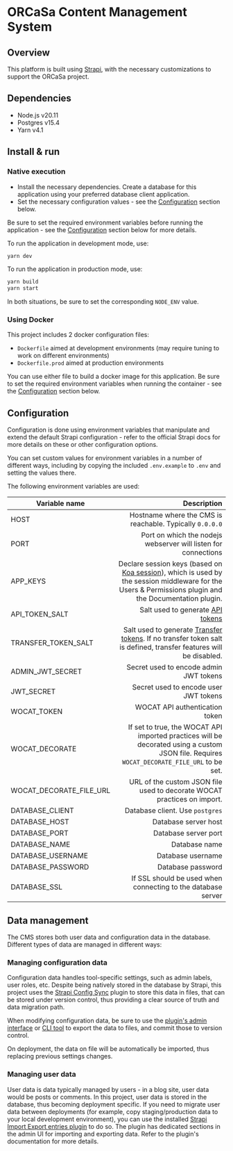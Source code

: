 # ORCaSa Content Management System

## Overview

This platform is built using [Strapi](https://strapi.io/), with the necessary customizations to support the ORCaSa
project.

## Dependencies

- Node.js v20.11
- Postgres v15.4
- Yarn v4.1

## Install & run

### Native execution

- Install the necessary dependencies. Create a database for this application using your preferred database client
  application.
- Set the necessary configuration values - see the [Configuration](#configuration) section below.

Be sure to set the required environment variables before running the application - see
the [Configuration](#configuration) section below for more details.

To run the application in development mode, use:

```bash
yarn dev
```

To run the application in production mode, use:

```bash
yarn build
yarn start
```

In both situations, be sure to set the corresponding `NODE_ENV` value.

### Using Docker

This project includes 2 docker configuration files:

- `Dockerfile` aimed at development environments (may require tuning to work on different environments)
- `Dockerfile.prod` aimed at production environments

You can use either file to build a docker image for this application. Be sure to set the required environment variables
when running the container - see the [Configuration](#configuration) section below.

## Configuration

Configuration is done using environment variables that manipulate and extend the default Strapi configuration - refer to
the official Strapi docs for more details on these or other configuration options.

You can set custom values for environment variables in a number of different ways, including by copying the
included `.env.example` to `.env` and setting the values there.

The following environment variables are used:

| Variable name           |                                                                                                                                                                                                     Description |
|-------------------------|----------------------------------------------------------------------------------------------------------------------------------------------------------------------------------------------------------------:|
| HOST                    |                                                                                                                                                        Hostname where the CMS is reachable. Typically `0.0.0.0` |              
| PORT                    |                                                                                                                                                  Port on which the nodejs webserver will listen for connections |              
| APP_KEYS                | Declare session keys (based on [Koa session](https://github.com/koajs/session/blob/master/Readme.md)), which is used by the session middleware for the Users & Permissions plugin and the Documentation plugin. |              
| API_TOKEN_SALT          |                                                                                                                   Salt used to generate [API tokens](https://docs.strapi.io/dev-docs/configurations/api-tokens) |              
| TRANSFER_TOKEN_SALT     |          Salt used to generate [Transfer tokens](https://docs.strapi.io/dev-docs/data-management/transfer#generate-a-transfer-token). If no transfer token salt is defined, transfer features will be disabled. |              
| ADMIN_JWT_SECRET        |                                                                                                                                                                          Secret used to encode admin JWT tokens |              
| JWT_SECRET              |                                                                                                                                                                           Secret used to encode user JWT tokens |              
| WOCAT_TOKEN             |                                                                                                                                                                                  WOCAT API authentication token |              
| WOCAT_DECORATE          |                                                                      If set to true, the WOCAT API imported practices will be decorated using a custom JSON file. Requires `WOCAT_DECORATE_FILE_URL` to be set. |              
| WOCAT_DECORATE_FILE_URL |                                                                                                                                         URL of the custom JSON file used to decorate WOCAT practices on import. |              
| DATABASE_CLIENT         |                                                                                                                                                                                 Database client. Use `postgres` |              
| DATABASE_HOST           |                                                                                                                                                                                            Database server host |              
| DATABASE_PORT           |                                                                                                                                                                                            Database server port |              
| DATABASE_NAME           |                                                                                                                                                                                                   Database name |              
| DATABASE_USERNAME       |                                                                                                                                                                                               Database username |              
| DATABASE_PASSWORD       |                                                                                                                                                                                               Database password |              
| DATABASE_SSL            |                                                                                                                                                    If SSL should be used when connecting to the database server |              

## Data management

The CMS stores both user data and configuration data in the database. Different types of data are managed in different
ways:

### Managing configuration data

Configuration data handles tool-specific settings, such as admin labels, user roles, etc. Despite being natively stored
in the database by Strapi, this project uses
the [Strapi Config Sync](https://github.com/boazpoolman/strapi-plugin-config-sync) plugin to store this data in files,
that can be stored under version control, thus providing a clear source of truth and data migration path.

When modifying configuration data, be sure to use
the [plugin's admin interface](https://github.com/boazpoolman/strapi-plugin-config-sync#%EF%B8%8F-admin-panel-gui)
or [CLI tool](https://github.com/boazpoolman/strapi-plugin-config-sync#-command-line-interface-cli) to export
the data to files, and commit those to version control.

On deployment, the data on file will be automatically be imported, thus replacing previous settings changes.

### Managing user data

User data is data typically managed by users - in a blog site, user data would be posts or comments. In this project,
user data is stored in the database, thus becoming deployment specific. If you need to migrate user data between
deployments (for example, copy staging/production data to your local development environment), you can use
the installed [Strapi Import Export entries plugin](https://github.com/Baboo7/strapi-plugin-import-export-entries) to do
so. The plugin has dedicated sections in the admin UI for importing and exporting data. Refer to the plugin's
documentation for more details.
